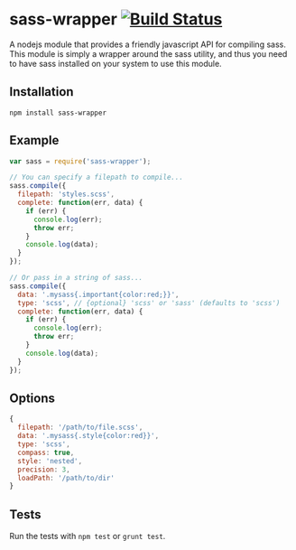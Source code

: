 # sass-wrapper [![Build Status](https://travis-ci.org/badsyntax/sass-wrapper.png?branch=master)](https://travis-ci.org/badsyntax/sass-wrapper)

A nodejs module that provides a friendly javascript API for compiling sass. This module is simply a wrapper
around the sass utility, and thus you need to have sass installed on your system to use this module.

## Installation

`npm install sass-wrapper`

## Example

```javascript
var sass = require('sass-wrapper');

// You can specify a filepath to compile...
sass.compile({
  filepath: 'styles.scss',
  complete: function(err, data) {
    if (err) {
      console.log(err);
      throw err;
    }
    console.log(data);
  }
});

// Or pass in a string of sass...
sass.compile({
  data: '.mysass{.important{color:red;}}',
  type: 'scss', // {optional} 'scss' or 'sass' (defaults to 'scss')
  complete: function(err, data) {
    if (err) {
      console.log(err);
      throw err;
    }
    console.log(data);
  }
});
```

## Options

```javascript
{
  filepath: '/path/to/file.scss',
  data: '.mysass{.style{color:red}}',
  type: 'scss', 
  compass: true,
  style: 'nested',
  precision: 3,
  loadPath: '/path/to/dir'
}
```

## Tests

Run the tests with `npm test` or `grunt test`.
